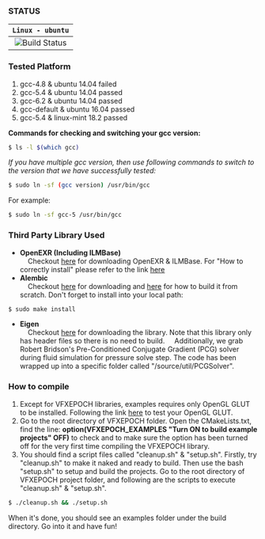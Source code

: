 ### **STATUS**
| **`Linux - ubuntu`** |
|:----------------------:|
|![Build Status](https://travis-ci.org/Shakebones/VFXEPOCH.svg?branch=master)|

### **Tested Platform**
1. gcc-4.8 & ubuntu 14.04 failed
2. gcc-5.4 & ubuntu 14.04 passed
3. gcc-6.2 & ubuntu 14.04 passed
4. gcc-default & ubuntu 16.04 passed
5. gcc-5.4 & linux-mint 18.2 passed

**Commands for checking and switching your gcc version:**
```sh
$ ls -l $(which gcc)
```

*If you have multiple gcc version, then use following commands to switch to
the version that we have successfully tested:*

```sh
$ sudo ln -sf (gcc version) /usr/bin/gcc
```
For example:
```sh
$ sudo ln -sf gcc-5 /usr/bin/gcc
```

### **Third Party Library Used**
* **OpenEXR (Including ILMBase)**
<br />&nbsp;&nbsp;&nbsp;&nbsp;Checkout [here](http://www.openexr.com/downloads.html) for downloading OpenEXR & ILMBase. For "How to correctly install" please refer to the link [here](http://www.openexr.com/documentation.html)
* **Alembic**
<br />&nbsp;&nbsp;&nbsp;&nbsp;Checkout [here](https://github.com/alembic/alembic) for downloading and [here](http://docs.alembic.io/#build-alembic) for how to build it from scratch. Don't forget to install into your local path:
```sh
$ sudo make install
```
* **Eigen**
<br />&nbsp;&nbsp;&nbsp;&nbsp;Checkout [here](http://eigen.tuxfamily.org/index.php?title=Main_Page) for downloading the library. Note that this library only has header files so there is no need to build.
&nbsp;&nbsp;&nbsp;&nbsp;Additionally, we grab Robert Bridson's Pre-Conditioned Conjugate Gradient (PCG) solver during fluid simulation for pressure solve step. The code has been wrapped up into a specific folder called "/source/util/PCGSolver".

### **How to compile**
1. Except for VFXEPOCH libraries, examples requires only OpenGL GLUT to be installed. Following the link [here](http://kiwwito.com/installing-opengl-glut-libraries-in-ubuntu/) to test your OpenGL GLUT.
2. Go to the root directory of VFXEPOCH folder. Open the CMakeLists.txt, find the line:
**option(VFXEPOCH_EXAMPLES "Turn ON to build example projects" OFF)** to check and  to make sure the option has been turned off for the very first time compiling the VFXEPOCH library.
3. You should find a script files called "cleanup.sh" & "setup.sh". Firstly, try "cleanup.sh" to make it naked and ready to build. Then use the bash "setup.sh" to setup and build the projects. Go to the root directory of VFXEPOCH project folder, and following are the scripts to execute "cleanup.sh" & "setup.sh".
```sh
$ ./cleanup.sh && ./setup.sh
```
When it's done, you should see an examples folder under the build directory. Go into it and have fun!
